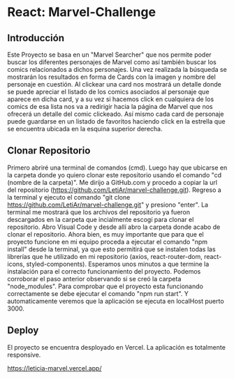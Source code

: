 # React: Marvel-Challenge

## Introducción

Este Proyecto se basa en un "Marvel Searcher" que nos permite poder buscar los diferentes personajes de Marvel como así también buscar los comics relacionados a dichos personajes.
Una vez realizada la búsqueda se mostrarán  los resultados en forma de Cards con la imagen y nombre del personaje en cuestión.
Al clickear una card nos mostrará un detalle donde se puede apreciar el listado de los comics asociados al personaje que aparece en dicha card, y a su vez si hacemos click en cualquiera de los comics de esa lista nos va a redirigir hacia la página de Marvel que nos ofrecerá un detalle del comic clickeado.
Así mismo cada card de personaje puede guardarse en un listado de favoritos haciendo click en la estrella que se encuentra ubicada en la esquina superior derecha.


## Clonar Repositorio

Primero abriré una terminal de comandos (cmd).
Luego hay que ubicarse en la carpeta donde yo quiero clonar este repositorio usando el comando "cd (nombre de la carpeta)".
Me dirijo a GitHub.com y procedo a copiar la url del repositorio (https://github.com/LetiAr/marvel-challenge.git).
Regreso a la terminal y ejecuto el comando "git clone https://github.com/LetiAr/marvel-challenge.git" y presiono "enter".
La terminal me mostrará que los archivos del repositorio ya fueron descargados en la carpeta que incialmente escogí para clonar el repositorio.
Abro Visual Code y desde allí abro la carpeta donde acabo de clonar el repositorio.
Ahora bien, es muy importante que para que el proyecto funcione en mi equipo proceda a ejecutar el comando "npm install" desde la terminal, ya que esto permitirá que se instalen todas las librerías que he utilizado en mi repositorio (axios, react-router-dom, react-icons, styled-components).
Esperamos unos minutos a que termine la instalación para el correcto funcionamiento del proyecto.
Podemos corroborar el paso anterior observando si se creó la carpeta "node_modules".
Para comprobar que el proyecto esta funcionando correctamente se debe ejecutar el comando "npm run start".
Y automaticamente veremos que la aplicación se ejecuta en localHost puerto 3000.

## Deploy

El proyecto se encuentra desployado en Vercel.
La aplicación es totalmente responsive.

https://leticia-marvel.vercel.app/
